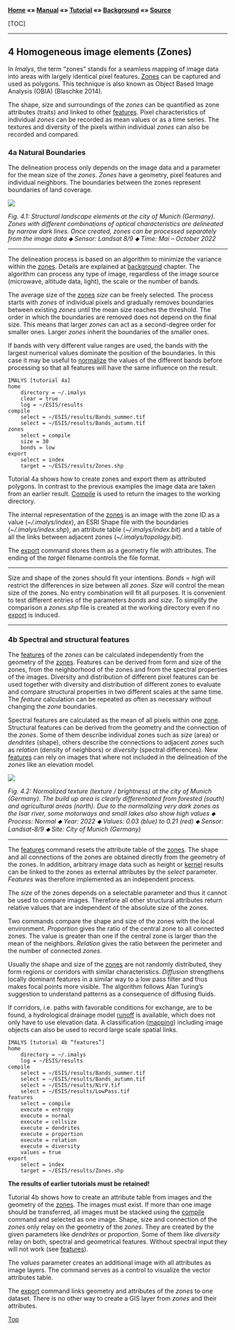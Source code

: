 **[Home](../README.md) «» [Manual](../manual/README.md) «» [Tutorial](../tutorial/README.md) «» [Background](../background/README.md) «» [Source](../source)**

[TOC]

------

## 4 Homogeneous image elements (Zones)

In *Imalys*, the term “zones” stands for a seamless mapping of image data into areas with largely identical pixel features. [Zones](../manual/7_Zones.md) can be captured and used as polygons. This technique is also known as Object Based Image Analysis (OBIA) (Blaschke 2014). 

The shape, size and surroundings of the *zones* can be quantified as zone attributes (traits) and linked to other [features](../manual/8_Features.md). Pixel characteristics of individual *zones* can be recorded as mean values or as a time series. The textures and diversity of the pixels within individual *zones* can also be recorded and compared.

### 4a Natural Boundaries

The delineation process only depends on the image data and a parameter for the mean size of the *zones*. *Zones* have a geometry, pixel features and individual neighbors. The boundaries between the zones represent boundaries of land coverage. 

![](../images/T4_Munich_borders.png)

*Fig. 4.1: Structural landscape elements at the city of Munich (Germany). Zones with different combinations of optical characteristics are delineated by narrow dark lines. Once created, zones can be processed separately from the image data ⬥ Sensor: Landsat 8/9 ⬥ Time: Mai – October 2022*

------

The delineation process is based on an algorithm to minimize the variance within the [zones](../manual/7_Zones.md). Details are explained at [background](../manual/background) chapter. The algorithm can process any type of image, regardless of the image source (microwave, altitude data, light), the scale or the number of bands.

The average size of the [zones](../manual/7_Zones.md) *size* can be freely selected. The process starts with *zones* of individual pixels and gradually removes boundaries between existing *zones* until the mean size reaches the threshold. The order in which the boundaries are removed does not depend on the final size. This means that larger *zones* can act as a second-degree order for smaller ones. Larger *zones* inherit the boundaries of the smaller ones. 

If bands with very different value ranges are used, the bands with the largest numerical values dominate the position of the boundaries. In this case it may be useful to [normalize](../manual/8_Features.md) the values of the different bands before processing so that all features will have the same influence on the result.

```
IMALYS [tutorial 4a]
home
	directory = ~/.imalys
	clear = true
	log = ~/ESIS/results
compile
	select = ~/ESIS/results/Bands_summer.tif
	select = ~/ESIS/results/Bands_autumn.tif
zones
	select = compile
	size = 30
	bonds = low
export
	select = index
	target = ~/ESIS/results/Zones.shp
```

Tutorial 4a shows how to create zones and export them as attributed polygons. In contrast to the previous examples the image data are taken from an earlier result. [Compile](../manual/4_Compile.md) is used to return the images to the working directory.

The internal representation of the [zones](../manual/7_Zones.md) is an image with the zone ID as a value (*~/.imalys/index*), an ESRI Shape file with the boundaries (*~/.imalys/index.shp*), an attribute table (*~/.imalys/index.bit*) and a table of all the links between adjacent zones (*~/.imalys/topology.bit*). 

The [export](../manual/11_Export.md) command stores them as a geometry file with attributes. The ending of the *target* filename controls the file format.

-----

Size and shape of the zones should fit your intentions. *Bonds = high* will restrict the differences in size between all *zones*. *Size* will control the mean size of the zones. No entry combination will fit all purposes. It is convenient to test different entries of the parameters *bonds* and *size*. To simplify the comparison a *zones.shp* file is created at the working directory even if no [export](../manual/11_Export.md) is induced.

-----

### 4b Spectral and structural features

The [features](../manual/8_Features.md) of the *zones* can be calculated independently from the geometry of the [zones](../manual/7_Zones.md). Features can be derived from form and size of the zones, from the neighborhood of the zones and from the spectral properties of the images. Diversity and distribution of different pixel features can be used together with diversity and distribution of different zones to evaluate and compare structural properties in two different scales at the same time. The *feature* calculation can be repeated as often as necessary without changing the *zone* boundaries.

Spectral features are calculated as the mean of all pixels within one [zone](../manual/7_Zones.md). Structural features can be derived from the geometry and the connection of the *zones*. Some of them describe individual zones such as *size* (area) or *dendrites* (shape), others describe the connections to adjacent *zones* such as *relation* (density of neighbors) or *diversity* (spectral differences). New [features](../manual/8_Features.md) can rely on images that where not included in the delineation of the *zones* like an elevation model.

![](../images/T4_Munich_normal.png)

*Fig. 4.2: Normalized texture (texture / brightness) at the city of Munich (Germany). The build up area is clearly differentiated from forested (south) and agricultural areas (north). Due to the normalizing very dark zones as the Isar river, some motorways and small lakes also show high values ⬥ Process: Normal ⬥ Year: 2022 ⬥ Values: 0.03 (blue) to 0.21 (red) ⬥ Sensor: Landsat-8/9 ⬥ Site: City of Munich (Germany)*

-----

The [features](../manual/8_Features.md) command resets the attribute table of the [zones](../manual/7_Zones.md). The shape and all connections of the zones are obtained directly from the geometry of the zones. In addition, arbitrary image data such as height or [kernel](../manual/6_Kernel.md) results can be linked to the zones as external attributes by the *select* parameter. *Features* was therefore implemented as an independent process. 

The *size* of the zones depends on a selectable parameter and thus it cannot be used to compare images. Therefore all other structural attributes return relative values that are independent of the absolute size of the zones.

Two commands compare the shape and size of the zones with the local environment. *Proportion*  gives the ratio of the central zone to all connected zones. The value is greater than one if the central zone is larger than the mean of the neighbors. *Relation* gives the ratio between the perimeter and the number of connected *zones*.

Usually the shape and size of the [zones](../manual/7_Zones.md) are not randomly distributed, they form regions or corridors with similar characteristics. *Diffusion* strengthens locally dominant features in a similar way to a low pass filter and thus makes focal points more visible. The algorithm follows Alan Turing’s suggestion to understand patterns as a consequence of diffusing fluids.

If corridors, i.e. paths with favorable conditions for exchange, are to be found, a hydrological drainage model [runoff]() is available, which does not only have to use elevation data. A classification ([mapping](../manual/9_Mapping.md)) including image objects can also be used to record large scale spatial links.

```
IMALYS [tutorial 4b “features”]
home
	directory = ~/.imalys
	log = ~/ESIS/results
compile
	select = ~/ESIS/results/Bands_summer.tif
	select = ~/ESIS/results/Bands_autumn.tif
	select = ~/ESIS/results/NirV.tif
	select = ~/ESIS/results/LowPass.tif
features
	select = compile
	execute = entropy
	execute = normal
	execute = cellsize
	execute = dendrites
	execute = proportion
	execute = relation
	execute = diversity
	values = true
export
	select = index
	target = ~/ESIS/results/Zones.shp
```

**The results of earlier tutorials must be retained!**

Tutorial 4b shows how to create an attribute table from images and the geometry of the [zones](../manual/7_Zones.md). The images must exist. If more than one image should be transferred, all images must be stacked using the [compile](../manual/4_Compile.md) command and selected as one image. Shape, size and connection of the *zones* only relay on the geometry of the *zones*. They are created by the given parameters like *dendrites* or *proportion*. Some of them like *diversity* relay on both, spectral and geometrical features. Without spectral input they will not work (see [features](../manual/8_Features.md)). 

The *values* parameter creates an additional image with all attributes as image layers. The command serves as a control to visualize the vector attributes table.  

The [export](../manual/11_Export.md) command links geometry and attributes of the *zones* to one dataset. There is no other way to create a GIS layer from *zones* and their attributes.

[Top](4_Zones.md)
